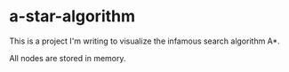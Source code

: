 # a-star-algorithm

This is a project I'm writing to visualize the infamous search algorithm A*. 

All nodes are stored in memory.

